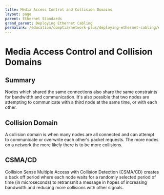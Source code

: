 ```yaml
---
title: Media Access Control and Collision Domains
layout: page
parent: Ethernet Standards
grand_parent: Deploying Ethernet Cabling
permalink: /education/comptia/network-plus/deploying-ethernet-cabling/ethernet-standards/mac-and-collisions/
---
```


# Media Access Control and Collision Domains

## Summary

Nodes which shared the same connections also share the same constraints for bandwidth and communication. It's also possible that two nodes are attempting to communicate with a third node at the same time, or with each other.

## Collision Domain

A collision domain is when many nodes are all connected and can attempt to communicate or overwrite each other's packet requests. The more nodes on a network the more likely there is to be more collisions.

## CSMA/CD

Collision Sense Multiple Access with Collision Detection (CSMA/CD) creates a back off period where each node waits for a randomly selected period of time (in microseconds) to retransmit a message in hopes of increasing bandwidth and reducing more collisions with other signals.

